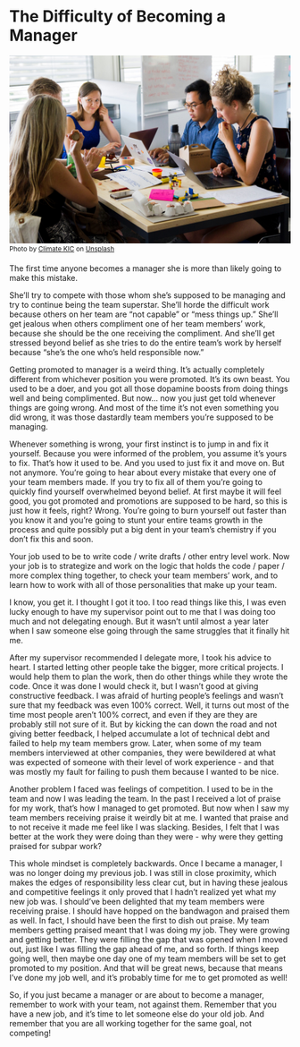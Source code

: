 # The Difficulty of Becoming a Manager

![](/assets/images/climate-kic-350836.jpg)
<sup>Photo by [Climate KIC](https://unsplash.com/photos/tCNjNF6FfGk?utm_source=unsplash&utm_medium=referral&utm_content=creditCopyText) on [Unsplash](https://unsplash.com/?utm_source=unsplash&utm_medium=referral&utm_content=creditCopyText)</sup>

The first time anyone becomes a manager she is more than likely going to make this mistake. 

She’ll try to compete with those whom she’s supposed to be managing and try to continue being the team superstar. She’ll horde the difficult work because others on her team are “not capable” or “mess things up.” She’ll get jealous when others compliment one of her team members’ work, because she should be the one receiving the compliment. And she’ll get stressed beyond belief as she tries to do the entire team’s work by herself because “she’s the one who’s held responsible now.”

Getting promoted to manager is a weird thing. It’s actually completely different from whichever position you were promoted. It’s its own beast. You used to be a doer, and you got all those dopamine boosts from doing things well and being complimented. But now… now you just get told whenever things are going wrong. And most of the time it’s not even something you did wrong, it was those dastardly team members you’re supposed to be managing. 

Whenever something is wrong, your first instinct is to jump in and fix it yourself. Because you were informed of the problem, you assume it’s yours to fix. That’s how it used to be. And you used to just fix it and move on. But not anymore. You’re going to hear about every mistake that every one of your team members made. If you try to fix all of them you’re going to quickly find yourself overwhelmed beyond belief. At first maybe it will feel good, you got promoted and promotions are supposed to be hard, so this is just how it feels, right? Wrong. You’re going to burn yourself out faster than you know it and you’re going to stunt your entire teams growth in the process and quite possibly put a big dent in your team’s chemistry if you don’t fix this and soon. 

Your job used to be to write code / write drafts / other entry level work. Now your job is to strategize and work on the logic that holds the code / paper / more complex thing together, to check your team members’ work, and to learn how to work with all of those personalities that make up your team. 

I know, you get it. I thought I got it too. I too read things like this, I was even lucky enough to have my supervisor point out to me that I was doing too much and not delegating enough. But it wasn’t until almost a year later when I saw someone else going through the same struggles that it finally hit me. 

After my supervisor recommended I delegate more, I took his advice to heart. I started letting other people take the bigger, more critical projects. I would help them to plan the work, then do other things while they wrote the code. Once it was done I would check it, but I wasn’t good at giving constructive feedback. I was afraid of hurting people’s feelings and wasn’t sure that my feedback was even 100% correct. Well, it turns out most of the time most people aren’t 100% correct, and even if they are they are probably still not sure of it. But by kicking the can down the road and not giving better feedback, I helped accumulate a lot of technical debt and failed to help my team members grow. Later, when some of my team members interviewed at other companies, they were bewildered at what was expected of someone with their level of work experience - and that was mostly my fault for failing to push them because I wanted to be nice. 

Another problem I faced was feelings of competition. I used to be in the team and now I was leading the team. In the past I received a lot of praise for my work, that’s how I managed to get promoted. But now when I saw my team members receiving praise it weirdly bit at me. I wanted that praise and to not receive it made me feel like I was slacking. Besides, I felt that I was better at the work they were doing than they were - why were they getting praised for subpar work? 

This whole mindset is completely backwards. Once I became a manager, I was no longer doing my previous job. I was still in close proximity, which makes the edges of responsibility less clear cut, but in having these jealous and competitive feelings it only proved that I hadn’t realized yet what my new job was. I should’ve been delighted that my team members were receiving praise. I should have hopped on the bandwagon and praised them as well. In fact, I should have been the first to dish out praise. My team members getting praised meant that I was doing my job. They were growing and getting better. They were filling the gap that was opened when I moved out, just like I was filling the gap ahead of me, and so forth. If things keep going well, then maybe one day one of my team members will be set to get promoted to my position. And that will be great news, because that means I’ve done my job well, and it’s probably time for me to get promoted as well! 

So, if you just became a manager or are about to become a manager, remember to work with your team, not against them. Remember that you have a new job, and it’s time to let someone else do your old job. And remember that you are all working together for the same goal, not competing! 

